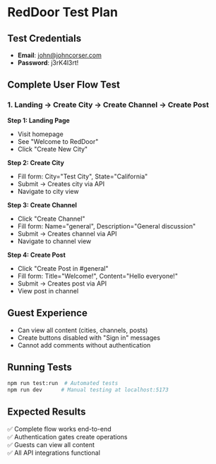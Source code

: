 # RedDoor Test Plan

## Test Credentials

- **Email**: john@johncorser.com
- **Password**: j3rK4l3rt!

## Complete User Flow Test

### 1. Landing → Create City → Create Channel → Create Post

**Step 1: Landing Page**

- Visit homepage
- See "Welcome to RedDoor"
- Click "Create New City"

**Step 2: Create City**

- Fill form: City="Test City", State="California"
- Submit → Creates city via API
- Navigate to city view

**Step 3: Create Channel**

- Click "Create Channel"
- Fill form: Name="general", Description="General discussion"
- Submit → Creates channel via API
- Navigate to channel view

**Step 4: Create Post**

- Click "Create Post in #general"
- Fill form: Title="Welcome!", Content="Hello everyone!"
- Submit → Creates post via API
- View post in channel

## Guest Experience

- Can view all content (cities, channels, posts)
- Create buttons disabled with "Sign in" messages
- Cannot add comments without authentication

## Running Tests

```bash
npm run test:run  # Automated tests
npm run dev      # Manual testing at localhost:5173
```

## Expected Results

✅ Complete flow works end-to-end  
✅ Authentication gates create operations  
✅ Guests can view all content  
✅ All API integrations functional
